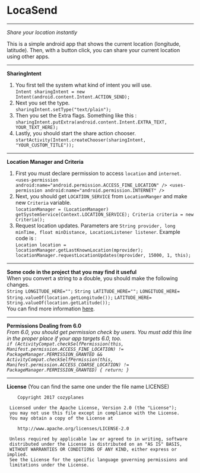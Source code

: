 LocaSend
===========
---
*Share your location instantly*

This is a simple android app that shows the current location (longitude, latitude). Then, with a button click, you can share your current location using other apps. 

---

**SharingIntent**
1. You first tell the system what kind of intent you will use.   
`Intent sharingIntent = new Intent(android.content.Intent.ACTION_SEND);`
2. Next you set the type.    
`sharingIntent.setType("text/plain");`
3. Then you set the Extra flags. Something like this :    
`sharingIntent.putExtra(android.content.Intent.EXTRA_TEXT, YOUR_TEXT_HERE);`
4. Lastly, you should start the share action chooser.    
`startActivity(Intent.createChooser(sharingIntent, "YOUR_CUSTOM_TITLE"));`

---
**Location Manager and Criteria**
1. First you must declare permission to access `location` and `internet`.   
`<uses-permission android:name="android.permission.ACCESS_FINE_LOCATION" />
<uses-permission android:name="android.permission.INTERNET" />`
2. Next, you should get `LOCATION_SERVICE` from `LocationManger` and make new `Criteria` variable.   
`locationManager = (LocationManager) getSystemService(Context.LOCATION_SERVICE);
Criteria criteria = new Criteria();`
3. Request location updates. Parameters are `String provider, long minTime, float minDistance, LocationListener listener`.
Example code is :   
`Location location = locationManager.getLastKnownLocation(mprovider);
locationManager.requestLocationUpdates(mprovider, 15000, 1, this);`

---
**Some code in the project that you may find it useful**  
When you convert a string to a double, you should make the following changes.   
`String LONGITUDE_HERE="";`
`String LATITUDE_HERE="";`
`LONGITUDE_HERE= String.valueOf(location.getLongitude());`
`LATITUDE_HERE= String.valueOf(location.getLatitude());`  
You can find more information [here](http://stackoverflow.com/questions/43674075/set-text-retreived-by-location-manager-inside-sharingintent-extra/).

---
**Permissions Dealing from 6.0**  
*From 6.0, you should get permission check by users. You must add this line in the proper place if your app targets 6.0, too.*  
*`if (ActivityCompat.checkSelfPermission(this, Manifest.permission.ACCESS_FINE_LOCATION) != PackageManager.PERMISSION_GRANTED && ActivityCompat.checkSelfPermission(this, Manifest.permission.ACCESS_COARSE_LOCATION) != PackageManager.PERMISSION_GRANTED) { return; }`*

---
**License** (You can find the same one under the file name LICENSE)
        
        Copyright 2017 cozyplanes

     Licensed under the Apache License, Version 2.0 (the "License");
     you may not use this file except in compliance with the License.
     You may obtain a copy of the License at

        http://www.apache.org/licenses/LICENSE-2.0

     Unless required by applicable law or agreed to in writing, software
     distributed under the License is distributed on an "AS IS" BASIS,
     WITHOUT WARRANTIES OR CONDITIONS OF ANY KIND, either express or implied.
     See the License for the specific language governing permissions and
     limitations under the License.

